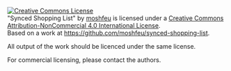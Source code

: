 <a rel="license" href="http://creativecommons.org/licenses/by-nc/4.0/"><img alt="Creative Commons License" style="border-width:0" src="https://i.creativecommons.org/l/by-nc/4.0/88x31.png" /></a><br /><span xmlns:dct="http://purl.org/dc/terms/" href="http://purl.org/dc/dcmitype/Text" property="dct:title" rel="dct:type">"Synced Shopping List"</span> by <a xmlns:cc="http://creativecommons.org/ns#" href="https://github.com/moshfeu/" property="cc:attributionName" rel="cc:attributionURL">moshfeu</a> is licensed under a <a rel="license" href="http://creativecommons.org/licenses/by-nc/4.0/">Creative Commons Attribution-NonCommercial 4.0 International License</a>.<br />Based on a work at <a xmlns:dct="http://purl.org/dc/terms/" href="https://github.com/moshfeu/synced-shopping-list" rel="dct:source">https://github.com/moshfeu/synced-shopping-list</a>.

All output of the work should be licenced under the same license.

For commercial licensing, please contact the authors.
